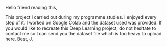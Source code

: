 Hello friend reading this, 

This project I carried out during my programme studies. 
I enjoyed every step of it. 
I worked on Google Colab and the dataset used was provided. 
If you would like to recreate this Deep Learning project, do not hesitate to contact me so I can send you the dataset file which is too heavy to upload here. 
Best, 
J.
